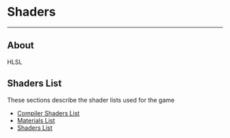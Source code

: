 # Shaders

___

## About

HLSL

## Shaders List

These sections describe the shader lists used for the game

- [Compiler Shaders List](shaders-list/compiler-shaders-list.md)
- [Materials List](shaders-list/materials-list.md)
- [Shaders List](shaders-list/shaders-list.md)
